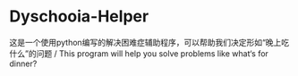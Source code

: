 # Dyschooia-Helper
这是一个使用python编写的解决困难症辅助程序，可以帮助我们决定形如“晚上吃什么”的问题 / This program will help you solve problems like what‘s for dinner?
